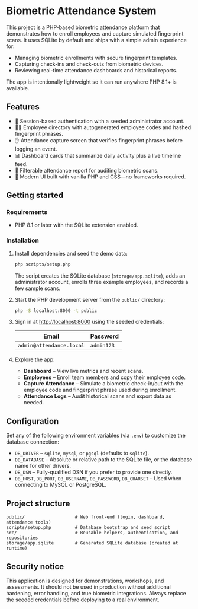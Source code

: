 # Biometric Attendance System

This project is a PHP-based biometric attendance platform that demonstrates how to enroll employees and capture simulated fingerprint scans. It uses SQLite by default and ships with a simple admin experience for:

- Managing biometric enrollments with secure fingerprint templates.
- Capturing check-ins and check-outs from biometric devices.
- Reviewing real-time attendance dashboards and historical reports.

The app is intentionally lightweight so it can run anywhere PHP 8.1+ is available.

## Features

- 🔐 Session-based authentication with a seeded administrator account.
- 👩‍💼 Employee directory with autogenerated employee codes and hashed fingerprint phrases.
- ✋ Attendance capture screen that verifies fingerprint phrases before logging an event.
- 📊 Dashboard cards that summarize daily activity plus a live timeline feed.
- 📄 Filterable attendance report for auditing biometric scans.
- 🎨 Modern UI built with vanilla PHP and CSS—no frameworks required.

## Getting started

### Requirements

- PHP 8.1 or later with the SQLite extension enabled.

### Installation

1. Install dependencies and seed the demo data:

   ```bash
   php scripts/setup.php
   ```

   The script creates the SQLite database (`storage/app.sqlite`), adds an administrator account, enrolls three example employees, and records a few sample scans.

2. Start the PHP development server from the `public/` directory:

   ```bash
   php -S localhost:8000 -t public
   ```

3. Sign in at [http://localhost:8000](http://localhost:8000) using the seeded credentials:

   | Email                     | Password |
   | ------------------------- | -------- |
   | `admin@attendance.local`  | `admin123` |

4. Explore the app:

   - **Dashboard** – View live metrics and recent scans.
   - **Employees** – Enroll team members and copy their employee code.
   - **Capture Attendance** – Simulate a biometric check-in/out with the employee code and fingerprint phrase used during enrollment.
   - **Attendance Logs** – Audit historical scans and export data as needed.

## Configuration

Set any of the following environment variables (via `.env`) to customize the database connection:

- `DB_DRIVER` – `sqlite`, `mysql`, or `pgsql` (defaults to `sqlite`).
- `DB_DATABASE` – Absolute or relative path to the SQLite file, or the database name for other drivers.
- `DB_DSN` – Fully-qualified DSN if you prefer to provide one directly.
- `DB_HOST`, `DB_PORT`, `DB_USERNAME`, `DB_PASSWORD`, `DB_CHARSET` – Used when connecting to MySQL or PostgreSQL.

## Project structure

```
public/                   # Web front-end (login, dashboard, attendance tools)
scripts/setup.php         # Database bootstrap and seed script
src/                      # Reusable helpers, authentication, and repositories
storage/app.sqlite        # Generated SQLite database (created at runtime)
```

## Security notice

This application is designed for demonstrations, workshops, and assessments. It should not be used in production without additional hardening, error handling, and true biometric integrations. Always replace the seeded credentials before deploying to a real environment.
